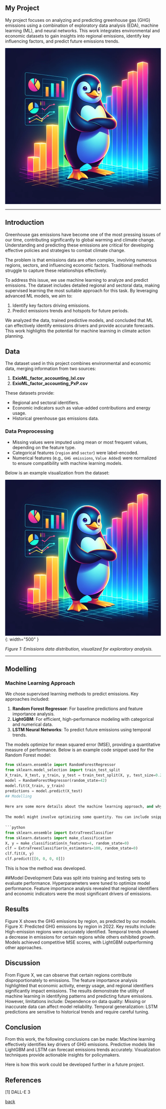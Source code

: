## My Project

My project focuses on analyzing and predicting greenhouse gas (GHG) emissions using a combination of exploratory data analysis (EDA), machine learning (ML), and neural networks. This work integrates environmental and economic datasets to gain insights into regional emissions, identify key influencing factors, and predict future emissions trends.

![image](./assets/IMG/datapenguin.png)

***

## Introduction 

Greenhouse gas emissions have become one of the most pressing issues of our time, contributing significantly to global warming and climate change. Understanding and predicting these emissions are critical for developing effective policies and strategies to combat climate change.

The problem is that emissions data are often complex, involving numerous regions, sectors, and influencing economic factors. Traditional methods struggle to capture these relationships effectively.

To address this issue, we use machine learning to analyze and predict emissions. The dataset includes detailed regional and sectoral data, making supervised learning the most suitable approach for this task. By leveraging advanced ML models, we aim to:
1. Identify key factors driving emissions.
2. Predict emissions trends and hotspots for future periods.

We analyzed the data, trained predictive models, and concluded that ML can effectively identify emissions drivers and provide accurate forecasts. This work highlights the potential for machine learning in climate action planning.

## Data

The dataset used in this project combines environmental and economic data, merging information from two sources:
1. **ExioML_factor_accounting_IxI.csv**
2. **ExioML_factor_accounting_PxP.csv**

These datasets provide:
- Regional and sectoral identifiers.
- Economic indicators such as value-added contributions and energy usage.
- Historical greenhouse gas emissions data.

### Data Preprocessing
- Missing values were imputed using mean or most frequent values, depending on the feature type.
- Categorical features (`region` and `sector`) were label-encoded.
- Numerical features (e.g., `GHG emissions`, `Value Added`) were normalized to ensure compatibility with machine learning models.

Below is an example visualization from the dataset:

![](assets/IMG/datapenguin.png){: width="500" }

*Figure 1: Emissions data distribution, visualized for exploratory analysis.*

***

## Modelling

### Machine Learning Approach
We chose supervised learning methods to predict emissions. Key approaches included:
1. **Random Forest Regressor**: For baseline predictions and feature importance analysis.
2. **LightGBM**: For efficient, high-performance modeling with categorical and numerical data.
3. **LSTM Neural Networks**: To predict future emissions using temporal trends.

The models optimize for mean squared error (MSE), providing a quantitative measure of performance. Below is an example code snippet used for the Random Forest model:

```python
from sklearn.ensemble import RandomForestRegressor
from sklearn.model_selection import train_test_split
X_train, X_test, y_train, y_test = train_test_split(X, y, test_size=0.2, random_state=42)
model = RandomForestRegressor(random_state=42)
model.fit(X_train, y_train)
predictions = model.predict(X_test)
## Modelling

Here are some more details about the machine learning approach, and why this was deemed appropriate for the dataset. 

The model might involve optimizing some quantity. You can include snippets of code if it is helpful to explain things.

```python
from sklearn.ensemble import ExtraTreesClassifier
from sklearn.datasets import make_classification
X, y = make_classification(n_features=4, random_state=0)
clf = ExtraTreesClassifier(n_estimators=100, random_state=0)
clf.fit(X, y)
clf.predict([[0, 0, 0, 0]])
```

This is how the method was developed.

##Model Development
Data was split into training and testing sets to evaluate performance.
Hyperparameters were tuned to optimize model performance.
Feature importance analysis revealed that regional identifiers and economic indicators were the most significant drivers of emissions.

## Results

Figure X shows the GHG emissions by region, as predicted by our models.
Figure X: Predicted GHG emissions by region in 2022.
Key results include:
High-emission regions were accurately identified.
Temporal trends showed a decrease in emissions for certain regions while others exhibited growth.
Models achieved competitive MSE scores, with LightGBM outperforming other approaches.

## Discussion

From Figure X, we can observe that certain regions contribute disproportionately to emissions. The feature importance analysis highlighted that economic activity, energy usage, and regional identifiers significantly impact emissions.
The results demonstrate the utility of machine learning in identifying patterns and predicting future emissions. However, limitations include:
Dependence on data quality: Missing or inaccurate data can affect model reliability.
Temporal generalization: LSTM predictions are sensitive to historical trends and require careful tuning.

## Conclusion

From this work, the following conclusions can be made:
Machine learning effectively identifies key drivers of GHG emissions.
Predictive models like LightGBM and LSTM can forecast emissions trends accurately.
Visualization techniques provide actionable insights for policymakers.


Here is how this work could be developed further in a future project.

## References
[1] DALL-E 3

[back](./)

